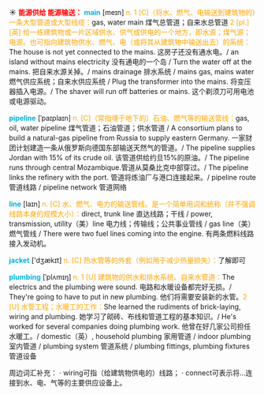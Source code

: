 ☀ <font color="red">**能源供给 能源输送：**</font>
<font color="sky blue">**main**</font> [meɪn] 
<font color="orange">n. 1 [C]（将水、燃气、电输送到建筑物的）一条大型管道或大型线缆：</font>gas, water main 煤气总管道；自来水总管道 <font color="orange">2 [pl.] [英] 给一栋建筑物或一片区域供水、供气或供电的一个地方，即水源；煤气源；电源。也可指向建筑物供水、燃气、电（或将其从建筑物中输送出去）的系统：</font>The house is not yet connected to the mains. 这房子还没有通水电。/ an island without mains electricity 没有通电的一个岛 / Turn the water off at the mains. 把自来水源关掉。/ mains drainage 排水系统 / mains gas, mains water 燃气供应系统；自来水供应系统 / Plug the transformer into the mains. 将变压器插入电源。/ The shaver will run off batteries or mains. 这个剃须刀可用电池或电源驱动。
           
<font color="sky blue">**pipeline**</font> [ˈpaɪplaɪn]
<font color="orange">n. [C]（常指埋于地下的）石油、燃气等的输送管线：</font>gas, oil, water pipeline 煤气管道；石油管道；供水管道 / A consortium plans to build a natural-gas pipeline from Russia to supply eastern Germany. 一家财团计划建造一条从俄罗斯向德国东部输送天然气的管道。/ The pipeline supplies Jordan with 15% of its crude oil. 该管道供给约旦15%的原油。/ The pipeline runs through central Mozambique.管道从莫桑比克中部穿过。/ The pipeline links the refinery with the port. 管道将炼油厂与港口连接起来。/ pipeline route 管道线路 / pipeline network 管道网络

<font color="sky blue">**line**</font> [laɪn] 
<font color="orange">n. [C] 水、燃气、电力的输送管线。是一个简单用词和统称（并不强调线路本身的规模大小）：</font>direct, trunk line 直达线路；干线 / power, transmission, utility（美）line 电力线；传输线；公共事业管线 / gas line（美）燃气管线 / There were two fuel lines coming into the engine. 有两条燃料线路接入发动机。

<font color="sky blue">**jacket**</font> ['dӡækɪt] 
<font color="orange">n. [C] 热水管等的外套（例如用于减少热量损失）：</font>了解即可
           
<font color="sky blue">**plumbing**</font> [ˈplʌmɪŋ]
<font color="orange">n. 1 [U] 建筑物的供水和排水系统、自来水管道：</font>The electrics and the plumbing were sound. 电路和水暖设备都完好无损。/ They're going to have to put in new plumbing. 他们将需要安装新的水管。<font color="orange">2 [U] 水管工程；水暖工的工作：</font>She learned the rudiments of brick-laying, wiring and plumbing. 她学习了砌砖、布线和管道工程的基本知识。/ He's worked for several companies doing plumbing work. 他曾在好几家公司担任水暖工。/ domestic（英）, household plumbing 家用管道 / indoor plumbing 室内管道 / plumbing system 管道系统 / plumbing fittings, plumbing fixtures 管道设备

周边词汇补充：
· wiring可指（给建筑物供电的）线路；
· connect可表示将…连接到水、电、气等的主要供应设备上。
